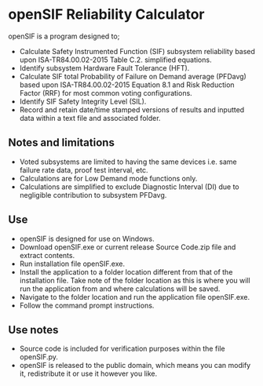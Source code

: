 # openSIF Reliability Calculator
openSIF is a program designed to;
- Calculate Safety Instrumented Function (SIF) subsystem reliability based upon ISA-TR84.00.02-2015 Table C.2.
simplified equations.
- Identify subsystem Hardware Fault Tolerance (HFT).
- Calculate SIF total Probability of Failure on Demand average (PFDavg) based upon ISA-TR84.00.02-2015 Equation 8.1 and Risk Reduction Factor
(RRF) for most common voting configurations. 
- Identify SIF Safety Integrity Level (SIL).
- Record and retain date/time stamped versions of results and inputted data within a text file and associated folder.

## Notes and limitations
- Voted subsystems are limited to having the same devices i.e. same failure rate data, proof test interval, etc.
- Calculations are for Low Demand mode functions only.
- Calculations are simplified to exclude Diagnostic Interval (DI) due to negligible contribution to subsystem PFDavg.

## Use
- openSIF is designed for use on Windows. 
- Download openSIF.exe or current release Source Code.zip file and extract contents.
- Run installation file openSIF.exe. 
- Install the application to a folder location different from that of the installation file. 
Take note of the folder location as this is where you will run the application from and where calculations will be saved.
- Navigate to the folder location and run the application file openSIF.exe.
- Follow the command prompt instructions.

## Use notes
- Source code is included for verification purposes within the file openSIF.py.
- openSIF is released to the public domain, which means you can modify it, redistribute it or use it however you like.
